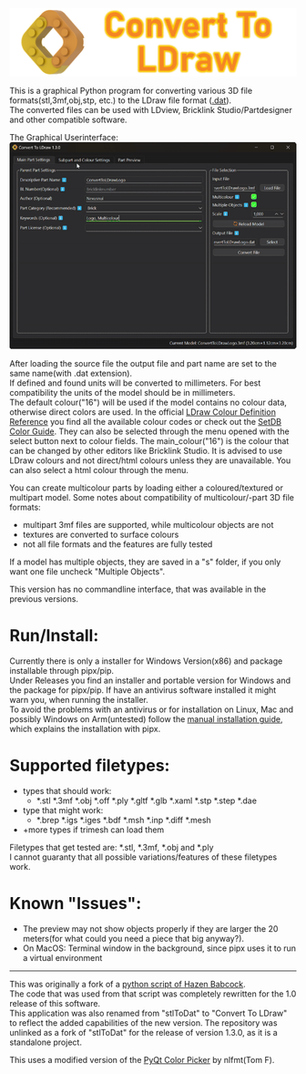 ![Image of Custom Part](ConvertToLDraw_Banner.png)

This is a graphical Python program for converting various 3D file formats(stl,3mf,obj,stp, etc.)
to the LDraw file format ([.dat](http://www.ldraw.org/article/218)).  
The converted files can be used with LDview, Bricklink Studio/Partdesigner and other compatible software.

The Graphical Userinterface:
![Screenshot of the GUI](graphical_userinterface.gif)

After loading the source file the output file and part name are set to the same name(with .dat extension).  
If defined and found units will be converted to millimeters.
For best compatibility the units of the model should be in millimeters.  
The default colour("16") will be used if the model contains no colour data, otherwise direct colors are used. 
In the official [LDraw Colour Definition Reference](https://www.ldraw.org/article/547.html) you find all the available colour codes or check out the [SetDB Color Guide](https://www.merlinsbricks.com/colors/).
They can also be selected through the menu opened with the select button next to colour fields.
The main_colour("16") is the colour that can be changed by other editors like Bricklink Studio.
It is advised to use LDraw colours and not direct/html colours unless they are unavailable.
You can also select a html colour through the menu.

You can create multicolour parts by loading either a coloured/textured or multipart model.
Some notes about compatibility of multicolour/-part 3D file formats:
- multipart 3mf files are supported, while multicolour objects are not
- textures are converted to surface colours
- not all file formats and the features are fully tested

If a model has multiple objects, they are saved in a "s" folder, if you only want one file uncheck "Multiple Objects".

This version has no commandline interface, that was available in the previous versions.
# Run/Install:  
Currently there is only a installer for Windows Version(x86) and package installable through pipx/pip.  
Under Releases you find an installer and portable version for Windows and the package for pipx/pip.
If have an antivirus software installed it might warn you, when running the installer.  
To avoid the problems with an antivirus or for installation on Linux, Mac and possibly Windows on Arm(untested) follow the [manual installation guide](MANUALINSTALL.md),
which explains the installation with pipx.
# Supported filetypes:
- types that should work:
  - *.stl  *.3mf *.obj *.off *.ply *.gltf *.glb *.xaml *.stp *.step *.dae
- type that might work:
  - *.brep *.igs *.iges *.bdf *.msh *.inp *.diff *.mesh
- +more types if trimesh can load them  

Filetypes that get tested are: *.stl, *.3mf, *.obj and *.ply  
I cannot guaranty that all possible variations/features of these filetypes work.
# Known "Issues":  
- The preview may not show objects properly if they are larger the 20 meters(for what could you need a piece that big anyway?).
- On MacOS: Terminal window in the background, since pipx uses it to run a virtual environment
---
This was originally a fork of a [python script of Hazen Babcock](https://github.com/HazenBabcock/stl-to-dat).  
The code that was used from that script was completely rewritten for the 1.0 release of this software.  
This application was also renamed from "stlToDat" to "Convert To LDraw" to reflect the added capabilities of the new version.
The repository was unlinked as a fork of "stlToDat" for the release of version 1.3.0, as it is a standalone project. 

This uses a modified version of the [PyQt Color Picker](https://github.com/nlfmt/pyqt-colorpicker-widget) by nlfmt(Tom F).
